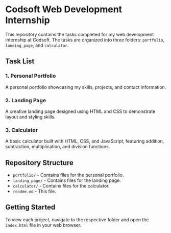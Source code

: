 # Codsoft Web Development Internship

This repository contains the tasks completed for my web development internship at Codsoft. The tasks are organized into three folders: `portfolio`, `landing_page`, and `calculator`.

## Task List

### 1. Personal Portfolio
A personal portfolio showcasing my skills, projects, and contact information.

### 2. Landing Page
A creative landing page designed using HTML and CSS to demonstrate layout and styling skills.

### 3. Calculator
A basic calculator built with HTML, CSS, and JavaScript, featuring addition, subtraction, multiplication, and division functions.


## Repository Structure

- `portfolio/` - Contains files for the personal portfolio.
- `landing_page/` - Contains files for the landing page.
- `calculator/` - Contains files for the calculator.
- `readme.md` - This file.

## Getting Started

To view each project, navigate to the respective folder and open the `index.html` file in your web browser.
